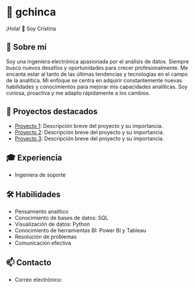 # 👋 gchinca

¡Hola! 👋 Soy Cristina 

## 👩 Sobre mí

Soy una ingeniera electrónica apasionada por el análisis de datos. Siempre busco nuevos desafíos y oportunidades para crecer profesionalmente. Me encanta estar al tanto de las últimas tendencias y tecnologías en el campo de la analítica. Mi enfoque se centra en adquirir constantemente nuevas habilidades y conocimientos para mejorar mis capacidades analíticas. Soy curiosa, proactiva y me adapto rápidamente a los cambios. 

## 🚀 Proyectos destacados

- [Proyecto 1](enlace_al_proyecto_1): Descripción breve del proyecto y su importancia.
- [Proyecto 2](enlace_al_proyecto_2): Descripción breve del proyecto y su importancia.
- [Proyecto 3](enlace_al_proyecto_3): Descripción breve del proyecto y su importancia.

## 🎓 Experiencia

- Ingeniera de soporte
  

## 🛠️ Habilidades

- Pensamiento analítico
- Conocimiento de bases de datos: SQL
- Visualización de datos: Python
- Conocimiento de herramientas BI: Power BI y Tableau
- Resolución de problemas
- Comunicación efectiva


## 📫 Contacto

- Correo electrónico: 


